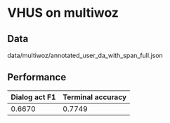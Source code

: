 # VHUS on multiwoz

## Data

data/multiwoz/annotated_user_da_with_span_full.json

## Performance
|Dialog act F1| Terminal accuracy |
|-|-|
|0.6670|0.7749|